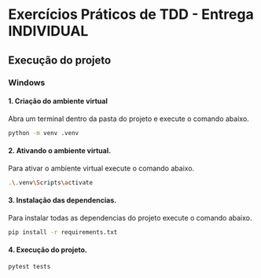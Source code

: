 # Exercícios Práticos de TDD - Entrega INDIVIDUAL

## Execução do projeto
### Windows

#### 1. Criação do ambiente virtual
Abra um terminal dentro da pasta do projeto e execute o comando abaixo.
```bash
python -m venv .venv
```

#### 2. Ativando o ambiente virtual.
Para ativar o ambiente virtual execute o comando abaixo.
```bash
.\.venv\Scripts\activate
```

#### 3. Instalação das dependencias.
Para instalar todas as dependencias do projeto execute o comando abaixo.
```bash
pip install -r requirements.txt
```

#### 4. Execução do projeto.
```bash
pytest tests
```
